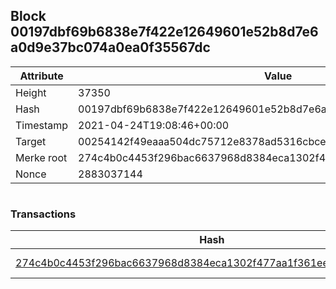 ## Block 00197dbf69b6838e7f422e12649601e52b8d7e6a0d9e37bc074a0ea0f35567dc

Attribute | Value
--- | ---
Height | 37350
Hash | 00197dbf69b6838e7f422e12649601e52b8d7e6a0d9e37bc074a0ea0f35567dc
Timestamp | 2021-04-24T19:08:46+00:00
Target | 00254142f49eaaa504dc75712e8378ad5316cbcead634704b3734b6271167cc4
Merke root | 274c4b0c4453f296bac6637968d8384eca1302f477aa1f361eef62197a040e52
Nonce | 2883037144

```

```

### Transactions

Hash | Amount
--- | ---
[274c4b0c4453f296bac6637968d8384eca1302f477aa1f361eef62197a040e52](274c4b0c4453f296bac6637968d8384eca1302f477aa1f361eef62197a040e52.md) | 10.00000000 SKEPTI 
